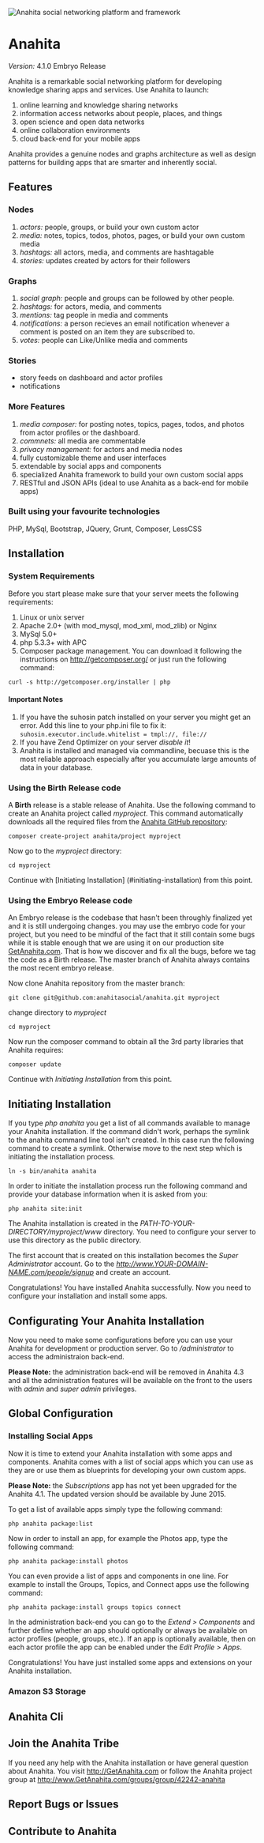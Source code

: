 ![Anahita social networking platform and framework](https://s3.amazonaws.com/anahitapolis.com/media/logos/homepage_logo.png)

# Anahita

*Version:* 4.1.0 Embryo Release

Anahita is a remarkable social networking platform for developing knowledge sharing apps and services. Use Anahita to launch:

1. online learning and knowledge sharing networks
2. information access networks about people, places, and things
3. open science and open data networks
4. online collaboration environments
5. cloud back-end for your mobile apps

Anahita provides a genuine nodes and graphs architecture as well as design patterns for building apps that are smarter and inherently social.

## Features

### Nodes
1. *actors:* people, groups, or build your own custom actor
2. *media:* notes, topics, todos, photos, pages, or build your own custom media
3. *hashtags:* all actors, media, and comments are hashtagable  
4. *stories:* updates created by actors for their followers

### Graphs
1. *social graph:* people and groups can be followed by other people. 
2. *hashtags:* for actors, media, and comments
3. *mentions:* tag people in media and comments
4. *notifications:* a person recieves an email notification whenever a comment is posted on an item they are subscribed to.
5. *votes:* people can Like/Unlike media and comments

### Stories
- story feeds on dashboard and actor profiles
- notifications

### More Features
1. *media composer:* for posting notes, topics, pages, todos, and photos from actor profiles or the dashboard.
2. *commnets:* all media are commentable 
3. *privacy management:* for actors and media nodes
4. fully customizable theme and user interfaces
5. extendable by social apps and components
6. specialized Anahita framework to build your own custom social apps
7. RESTful and JSON APIs (ideal to use Anahita as a back-end for mobile apps)

### Built using your favourite technologies
PHP, MySql, Bootstrap, JQuery, Grunt, Composer, LessCSS

## Installation

### System Requirements

Before you start please make sure that your server meets the following requirements:

1. Linux or unix server
2. Apache 2.0+ (with mod_mysql, mod_xml, mod_zlib) or Nginx
3. MySql 5.0+
4. php 5.3.3+ with APC
5. Composer package management. You can download it following the instructions on
http://getcomposer.org/ or just run the following command:

`curl -s http://getcomposer.org/installer | php`

#### Important Notes

1. If you have the suhosin patch installed on your server you might get an error. Add this line to your php.ini file to fix it: `suhosin.executor.include.whitelist = tmpl://, file://`
2. If you have Zend Optimizer on your server *disable it*!
3. Anahita is installed and managed via commandline, becuase this is the most reliable approach especially after you accumulate large amounts of data in your database.

### Using the Birth Release code

A **Birth** release is a stable release of Anahita. Use the following command to create an Anahita project called _myproject_. This command automatically downloads all the required files from the [Anahita GitHub repository](https://github.com/anahitasocial):

`composer create-project anahita/project myproject`

Now go to the _myproject_ directory:

`cd myproject`

Continue with [Initiating Installation] (#initiating-installation) from this point.

### Using the Embryo Release code

An Embryo release is the codebase that hasn't been throughly finalized yet and it is still undergoing changes. you may use the embryo code for your project, but you need to be mindful of the fact that it still contain some bugs while it is stable enough that we are using it on our production site [GetAnahita.com](http://www.GetAnahita.com). That is how we discover and fix all the bugs, before we tag the code as a Birth release. The master branch of Anahita always contains the most recent embryo release.

Now clone Anahita repository from the master branch:

`git clone git@github.com:anahitasocial/anahita.git myproject`

change directory to *myproject*

`cd myproject`

Now run the composer command to obtain all the 3rd party libraries that Anahita requires:

`composer update`

Continue with *Initiating Installation* from this point.

## Initiating Installation

If you type _php anahita_ you get a list of all commands available to manage your Anahita installation. If the command didn't work, perhaps the symlink to the anahita command line tool isn't created. In this case run the following command to create a symlink. Otherwise move to the next step which is initiating the installation process.

`ln -s bin/anahita anahita`

In order to initiate the installation process run the following command and provide your database information when it is asked from you:

`php anahita site:init`

The Anahita installation is created in the _PATH-TO-YOUR-DIRECTORY/myproject/www_ directory. You need to configure your server to use this directory as the public directory. 

The first account that is created on this installation becomes the _Super Administrator_ account. Go to the _http://www.YOUR-DOMAIN-NAME.com/people/signup_ and create an account.

Congratulations! You have installed Anahita successfully. Now you need to configure your installation and install some apps.

## Configurating Your Anahita Installation

Now you need to make some configurations before you can use your Anahita for development or production server. Go to _/administrator_ to access the administraion back-end. 

**Please Note:** the administration back-end will be removed in Anahita 4.3 and all the administration features will be available on the front to the users with _admin_ and _super admin_ privileges.

## Global Configuration



### Installing Social Apps

Now it is time to extend your Anahita installation with some apps and components. Anahita comes with a list of social apps which you can use as they are or use them as blueprints for developing your own custom apps.

**Please Note:** the _Subscriptions_ app has not yet been upgraded for the Anahita 4.1. The updated version should be available by June 2015.

To get a list of available apps simply type the following command:

`php anahita package:list`

Now in order to install an app, for example the Photos app, type the following command:

`php anahita package:install photos`

You can even provide a list of apps and components in one line. For example to install the Groups, Topics, and Connect apps use the following command:

`php anahita package:install groups topics connect`

In the administration back-end you can go to the _Extend > Components_ and further define whether an app should optionally or always be available on actor profiles (people, groups, etc.). If an app is optionally available, then on each actor profile the app can be enabled under the _Edit Profile > Apps_.

Congratulations! You have just installed some apps and extensions on your Anahita installation.

### Amazon S3 Storage

## Anahita Cli

## Join the Anahita Tribe
If you need any help with the Anahita installation or have general question about Anahita. 
You visit http://GetAnahita.com or follow the Anahita project group at http://www.GetAnahita.com/groups/group/42242-anahita

## Report Bugs or Issues

## Contribute to Anahita
